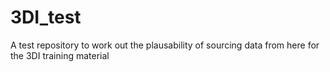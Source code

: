 # 3DI_test
A test repository to work out the plausability of sourcing data from here for the 3DI training material
